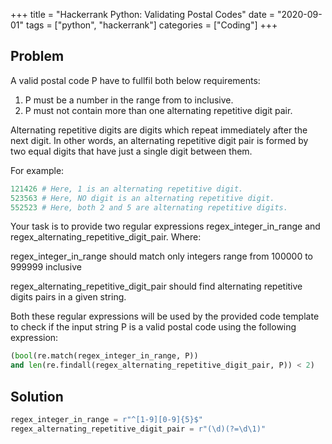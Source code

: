 +++
title = "Hackerrank Python: Validating Postal Codes"
date = "2020-09-01"
tags = ["python", "hackerrank"]
categories = ["Coding"]
+++

## Problem

A valid postal code P have to fullfil both below requirements:

1. P must be a number in the range from  to  inclusive.
2. P must not contain more than one alternating repetitive digit pair.

Alternating repetitive digits are digits which repeat immediately after the next digit. In other words, an alternating repetitive digit pair is formed by two equal digits that have just a single digit between them.

For example:

```python
121426 # Here, 1 is an alternating repetitive digit.
523563 # Here, NO digit is an alternating repetitive digit.
552523 # Here, both 2 and 5 are alternating repetitive digits.
```

Your task is to provide two regular expressions regex_integer_in_range and regex_alternating_repetitive_digit_pair. Where:

regex_integer_in_range should match only integers range from 100000 to 999999 inclusive

regex_alternating_repetitive_digit_pair should find alternating repetitive digits pairs in a given string.

Both these regular expressions will be used by the provided code template to check if the input string P is a valid postal code using the following expression:

```python
(bool(re.match(regex_integer_in_range, P)) 
and len(re.findall(regex_alternating_repetitive_digit_pair, P)) < 2)
```

## Solution

```python
regex_integer_in_range = r"^[1-9][0-9]{5}$"
regex_alternating_repetitive_digit_pair = r"(\d)(?=\d\1)"
```
